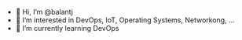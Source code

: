 - 👋 Hi, I’m @balantj
- 👀 I’m interested in DevOps, IoT, Operating Systems, Networkong, ...
- 🌱 I’m currently learning DevOps

<!---
balantj/balantj is a ✨ special ✨ repository because its `README.md` (this file) appears on your GitHub profile.
You can click the Preview link to take a look at your changes.
--->
